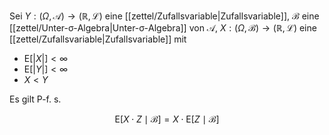 Sei $Y : (\Omega, \mathcal{A}) \to (\mathbb{R}, \mathcal{L})$ eine [[zettel/Zufallsvariable|Zufallsvariable]], $\mathcal{B}$ eine [[zettel/Unter-σ-Algebra|Unter-σ-Algebra]] von $\mathcal{A}$, $X : (\Omega, \mathcal{B}) \to (\mathbb{R}, \mathcal{L})$ eine [[zettel/Zufallsvariable|Zufallsvariable]] mit
- $\text{E}[|X|] \lt \infty$
- $\text{E}[|Y|] \lt \infty$
- $X \lt Y$

Es gilt P-f. s.

$$
	\text{E}[X \cdot Z \mid \mathcal{B}] = X \cdot \text{E}[Z \mid \mathcal{B}]
$$